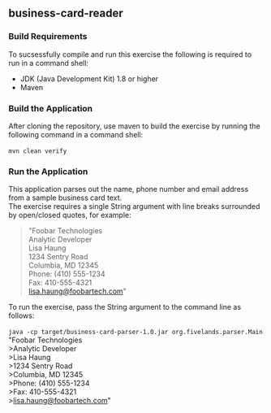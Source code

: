 ## business-card-reader

### Build Requirements
To sucsessfully compile and run this exercise the following is required to run in a command shell: 
- JDK (Java Development Kit) 1.8 or higher
- Maven

### Build the Application 
After cloning the repository, use maven to build the exercise by running the following command in a command shell:<br/><br/>
`mvn clean verify` 

### Run the Application
This application parses out the name, phone number and email address from a sample business card text.<br/>
The exercise requires a single String argument with line breaks surrounded by open/closed quotes, for example:<br/>

> "Foobar Technologies<br/>
> Analytic Developer<br/>
> Lisa Haung<br/>
> 1234 Sentry Road<br/>
> Columbia, MD 12345<br/>
> Phone: (410) 555-1234<br/>
> Fax: 410-555-4321<br/>
> lisa.haung@foobartech.com"<br/> 

To run the exercise, pass the String argument to the command line as follows:<br/><br/>
`java -cp target/business-card-parser-1.0.jar org.fivelands.parser.Main` "Foobar Technologies<br/> 
&gt;Analytic Developer <br/>
&gt;Lisa Haung <br/>
&gt;1234 Sentry Road <br/> 
&gt;Columbia, MD 12345 <br/>
&gt;Phone: (410) 555-1234<br/> 
&gt;Fax: 410-555-4321 <br/>
&gt;lisa.haung@foobartech.com" 
